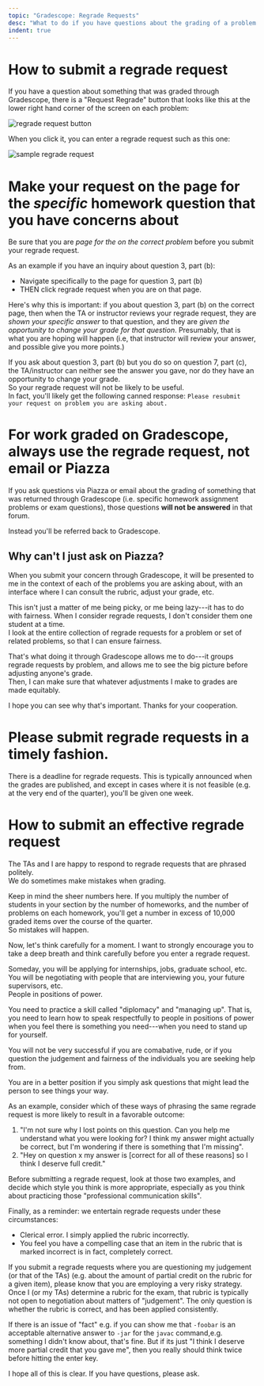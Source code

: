 ```yaml
---
topic: "Gradescope: Regrade Requests"
desc: "What to do if you have questions about the grading of a problem (e.g. you think there was a grading error)"
indent: true
---
```


# How to submit a regrade request

If you have a question about something that was graded through Gradescope, there is a "Request Regrade" button that
looks like this at the lower right hand corner of the screen on each problem:

![regrade request button](regrade_request_button.png)

When you click it, you can enter a regrade request such as this one:

![sample regrade request](regrade_request.png)

# Make your request on the page for the <em>specific</em> homework question that you have concerns about

Be sure that you are <em>page for the on the correct problem</em> before you submit your regrade request. 

As an example if you have an inquiry about question 3, part (b):

* Navigate specifically to the page for question 3, part (b)
* THEN click regrade request when you are on that page.

Here's why this is important: if you about question 3, part (b) on the correct page, then when the TA or instructor reviews your regrade request, they are <em>shown your specific answer</em> to that question, and they are <em>given the opportunity to change your grade for that question</em>.     Presumably, that is what you are hoping will happen (i.e, that instructor will review your answer, and possible give you more points.)


If you ask about question 3, part (b) but you do so on question 7, part (c), 
the TA/instructor can neither see the answer you gave, nor do they have an opportunity to change your grade.    
So your regrade request will not be likely to be useful.  
In fact, you'll likely get the following 
canned response: `Please resubmit your request on problem you are asking about.`

# For work graded on Gradescope, always use the regrade request, not email or Piazza

If you ask questions via Piazza or email about the grading of 
something that was returned through Gradescope (i.e. specific homework 
assignment problems or exam questions), those questions <b>will not be answered</b> in that forum.


Instead you'll be referred back to Gradescope. 

## Why can't I just ask on Piazza?

When you submit your concern through Gradescope, it will be presented to me in the 
context of each of the problems you are asking about, with an interface where I can 
consult the rubric, adjust your grade, etc.

This isn't just a matter of me being picky, or me being lazy---it has to do with fairness. 
When I consider regrade requests, I don't consider them one student at a time.     
I look at the entire collection of regrade requests for a problem or set of related problems, 
so that I can ensure fairness.  

That's what doing it through Gradescope allows me to do---it groups regrade requests by 
problem, and allows me to see the big picture before adjusting anyone's grade.   
Then, I can make sure that whatever adjustments I make to grades are made equitably.   


I hope you can see why that's important.   Thanks for your cooperation.

# Please submit regrade requests in a timely fashion.

There is a deadline for regrade requests.  This is typically announced when the grades are published, 
and except in cases where it is not feasible (e.g. at the very end of the quarter), you'll be given one week.

# How to submit an effective regrade request

The TAs and I are happy to respond to regrade requests that are phrased politely.  
We do sometimes make mistakes when grading.
 
Keep in mind the sheer numbers here.  If you multiply the number of students in your section by the 
number of homeworks, and the number of 
problems on each homework, you'll get a number in excess of 10,000 graded items over the course of the quarter.  
So mistakes will happen.
 
Now, let's think carefully for a moment.     I want to strongly encourage you to take a deep breath and 
think carefully before you enter a regrade request.
 
Someday, you will be applying for internships, jobs, graduate school, etc.   
You will be negotiating with people that are interviewing you, your future supervisors, etc.   
People in positions of power.
 
You need to practice a skill called "diplomacy" and "managing up".   That is, you need to 
learn how to speak respectfully to people in positions of power when you feel there is something you need---when you need to stand up for yourself.
 
You will not be very successful if you are comabative, rude, or if you question the 
judgement and fairness of the individuals you are seeking help from.
 
You are in a better position if you simply ask questions that might lead the person to see things your way.
 
As an example, consider which of these ways of phrasing the same regrade request is more 
likely to result in a favorable outcome:

 
1. "I'm not sure why I lost points on this question.  Can you help me understand what you were looking for?  I think my answer might actually be correct, but I'm wondering if there is something that I'm missing". 
2. "Hey on question x my answer is [correct for all of these reasons] so I think I deserve full credit."
 
 
Before submitting a regrade request, look at those two examples, and decide which style you think is more appropriate, especially as you think about practicing those "professional communication skills".
 
Finally, as a reminder: we entertain regrade requests under these circumstances:
 
* Clerical error.  I simply applied the rubric incorrectly.
* You feel you have a compelling case that an item in the rubric that is marked incorrect is in fact, completely correct.
 
If you submit a regrade requests where you are questioning my judgement (or that of the TAs) (e.g. about the amount of partial credit on the rubric for a given item), please know that you are employing a very risky strategy.   Once I (or my TAs) determine a rubric for the exam, that rubric is typically not open to negotiation about matters of "judgement".     The only question is whether the rubric is correct, and has been applied consistently.
 
If there is an issue of "fact"&nbsp;e.g. if you can show me that `-foobar` is an acceptable alternative answer to `-jar` for the `javac` command,e.g. something I didn't know about, that's fine.   But if its just "I think I deserve more partial credit that you gave me", then you really should think twice before hitting the enter key.
 
I hope all of this is clear.  If you have questions, please ask.   
